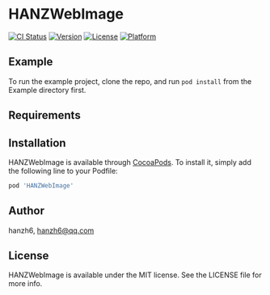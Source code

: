 # HANZWebImage

[![CI Status](https://img.shields.io/travis/hanzh6/HANZWebImage.svg?style=flat)](https://travis-ci.org/hanzh6/HANZWebImage)
[![Version](https://img.shields.io/cocoapods/v/HANZWebImage.svg?style=flat)](https://cocoapods.org/pods/HANZWebImage)
[![License](https://img.shields.io/cocoapods/l/HANZWebImage.svg?style=flat)](https://cocoapods.org/pods/HANZWebImage)
[![Platform](https://img.shields.io/cocoapods/p/HANZWebImage.svg?style=flat)](https://cocoapods.org/pods/HANZWebImage)

## Example

To run the example project, clone the repo, and run `pod install` from the Example directory first.

## Requirements

## Installation

HANZWebImage is available through [CocoaPods](https://cocoapods.org). To install
it, simply add the following line to your Podfile:

```ruby
pod 'HANZWebImage'
```

## Author

hanzh6, hanzh6@qq.com

## License

HANZWebImage is available under the MIT license. See the LICENSE file for more info.

